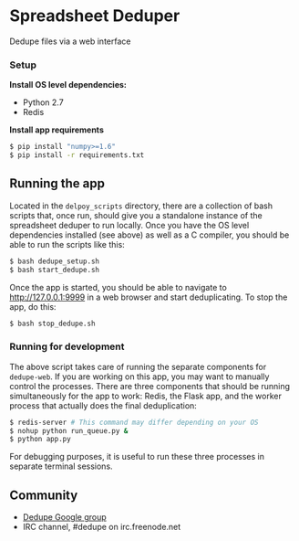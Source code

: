 # Spreadsheet Deduper

Dedupe files via a web interface

### Setup

**Install OS level dependencies:** 

* Python 2.7
* Redis

**Install app requirements**

```bash
$ pip install "numpy>=1.6"
$ pip install -r requirements.txt
```

## Running the app

Located in the ``delpoy_scripts`` directory, there are a collection of bash
scripts that, once run, should give you a standalone instance of the spreadsheet
deduper to run locally. Once you have the OS level dependencies installed (see
above) as well as a C compiler, you should be able to run the scripts like this:

``` bash
$ bash dedupe_setup.sh
$ bash start_dedupe.sh
```

Once the app is started, you should be able to navigate to http://127.0.0.1:9999
in a web browser and start deduplicating. To stop the app, do this:

``` bash 
$ bash stop_dedupe.sh
```

### Running for development

The above script takes care of running the separate components for `dedupe-web`. If you are working on this app, you may want to manually control the processes. There are three components that should be running simultaneously for the app to work: Redis, the Flask app, and the worker process that actually does the final deduplication:

``` bash 
$ redis-server # This command may differ depending on your OS
$ nohup python run_queue.py &
$ python app.py
```

For debugging purposes, it is useful to run these three processes in separate
terminal sessions. 

## Community
* [Dedupe Google group](https://groups.google.com/forum/?fromgroups=#!forum/open-source-deduplication)
* IRC channel, #dedupe on irc.freenode.net
